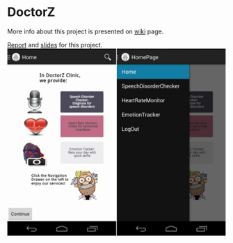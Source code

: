 # DoctorZ

More info about this project is presented on [wiki](https://github.com/LollipopLollipop/DoctorZ/wiki) page. 


[Report](https://github.com/LollipopLollipop/DoctorZ/blob/master/DoctorZ.pdf) and [slides](https://github.com/LollipopLollipop/DoctorZ/blob/master/DoctorZ.pptx) for this project.
![image](welcome.png)

